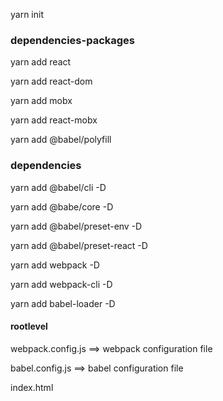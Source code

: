 yarn init

### dependencies-packages

yarn add react

yarn add react-dom

yarn add mobx

yarn add react-mobx

yarn add @babel/polyfill

### dependencies

yarn add @babel/cli -D

yarn add @babe/core -D

yarn add @babel/preset-env -D

yarn add @babel/preset-react -D

yarn add webpack -D

yarn add webpack-cli -D

yarn add babel-loader -D

#### rootlevel

webpack.config.js ==> webpack configuration file

babel.config.js ==> babel configuration file

index.html
